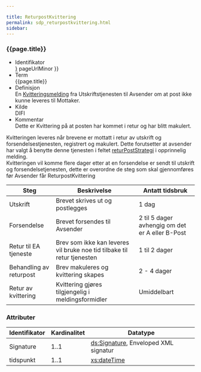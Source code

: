```yaml
---

title: ReturpostKvittering  
permalink: sdp_returpostkvittering.html
sidebar:
---
```


### {{page.title}}

  - Identifikator  
    <span style="{ pageUrlMinor ;">[}]({{)</span> pageUrlMinor }}
  - Term  
    {{page.title}}
  - Definisjon  
    En [Kvitteringsmelding](KvitteringsMelding) fra Utskriftstjenesten
    til Avsender om at post ikke kunne leveres til Mottaker.
  - Kilde  
    DIFI
  - Kommentar  
    Dette er Kvittering på at posten har kommet i retur og har blitt
    makulert.

Kvitteringen leveres når brevene er mottatt i retur av utskrift og
forsendelsestjenesten, registrert og makulert. Dette forutsetter at
avsender har valgt å benytte denne tjenesten i feltet
[returPostStrategi](/Felles/returPostStrategi) i opprinnelig melding.  
Kvitteringen vil komme flere dager etter at en forsendelse er sendt til
utskrift og forsendelsetjenesten, dette er overordne de steg som skal
gjennomføres før Avsender får ReturpostKvittering

| Steg | Beskrivelse | Antatt tidsbruk |
| ---| --- | --- |
| Utskrift | Brevet skrives ut og postlegges | 1 dag |
| Forsendelse | Brevet forsendes til Avsender | 2 til 5 dager avhengig om det er A eller B-Post |
| Retur til EA tjeneste | Brev som ikke kan leveres vil bruke noe tid tilbake til retur tjenesten | 1 til 2 dager |
| Behandling av returpost | Brev makuleres og kvittering skapes | 2 - 4 dager |
| Retur av kvittering | Kvittering gjøres tilgjengelig i meldingsformidler | Umiddelbart |

### Attributer

| Identifikator | Kardinalitet | Datatype |
| --- | --- | --- |
| Signature | 1..1 | [ds:Signature](https://www.oasis-open.org/committees/download.php/21256/wss-v1.1-spec-errata-os-SOAPMessageSecurity.htm#_Toc118717148), Enveloped XML signatur |
| tidspunkt | 1..1 | [xs:dateTime](http://www.w3.org/TR/xmlschema-2/#dateTime) |
